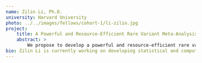 ```yaml
---
name: Zilin Li, Ph.D.
university: Harvard University
photo: ../../images/fellows/cohort-1/li-zilin.jpg
project:
    title: A Powerful and Resource-Efficient Rare Variant Meta-Analysis Workflow for Large-Scale Multi-Ethnic Sequencing Association Studies Using Summary Statistics and Functional Annotations
    abstract: >
        We propose to develop a powerful and resource-efficient rare variant (RV) meta-analysis cloud-based workflow using summary statistics on BioData Catalyst ecosystem Terra. The proposed workflow is computationally scalable while accounting for population structure and relatedness for continuous and dichotomous traits. It empowers RV association analyses by dynamically incorporating multiple functional annotations and multi-ethnic information. In collaboration with several TOPMed working groups (WGs), including the Lipids WG, we will generate sharable RV summary statistics and perform meta-analysis of TOPMed and UK biobank data. We will provide training in use of the workflow to consortium members and the broader community.
bio: Zilin Li is currently working on developing statistical and computational methods for analysis of massive Whole Genome Sequencing (WGS) studies and applying them to analyze two high profile large-scale NIH whole genome sequencing studies, the NHGRI Genome Sequencing Program and the NHLBI Trans-omics Precision Medicine Program. Li is currently working as a research associate in the Department of Biostatistics at the Harvard T.H. School of Public Health. 
---
```



